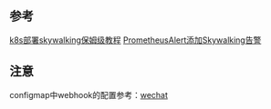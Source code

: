 ## 参考
[k8s部署skywalking保姆级教程][1]
[PrometheusAlert添加Skywalking告警][3]

## 注意
configmap中webhook的配置参考：[wechat][2]

[1]: https://mp.weixin.qq.com/s/cNpD8WSQUBDMarhCYpHw4g
[2]: https://skywalking.apache.org/docs/main/next/en/setup/backend/backend-alarm/#wechat
[3]: https://mp.weixin.qq.com/s/qaH3WaSOSa8LV9sMtiacPw
